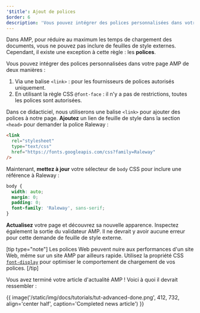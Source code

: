 ```yaml
---
'$title': Ajout de polices
$order: 6
description: 'Vous pouvez intégrer des polices personnalisées dans votre page AMP de deux manières : 1. Via une balise <link>: pour les fournisseurs de polices autorisés uniquement. 2. En utilisant ...'
---
```


Dans AMP, pour réduire au maximum les temps de chargement des documents, vous ne pouvez pas inclure de feuilles de style externes. Cependant, il existe une exception à cette règle : les **polices**.

Vous pouvez intégrer des polices personnalisées dans votre page AMP de deux manières :

1. Via une balise `<link>` : pour les fournisseurs de polices autorisés uniquement.
2. En utilisant la règle CSS `@font-face` : il n'y a pas de restrictions, toutes les polices sont autorisées.

Dans ce didacticiel, nous utiliserons une balise `<link>` pour ajouter des polices à notre page. **Ajoutez** un lien de feuille de style dans la section `<head>` pour demander la police Raleway :

```html
<link
  rel="stylesheet"
  type="text/css"
  href="https://fonts.googleapis.com/css?family=Raleway"
/>
```

Maintenant, **mettez à jour** votre sélecteur de `body` CSS pour inclure une référence à Raleway :

```css
body {
  width: auto;
  margin: 0;
  padding: 0;
  font-family: 'Raleway', sans-serif;
}
```

**Actualisez** votre page et découvrez sa nouvelle apparence. Inspectez également la sortie du validateur AMP. Il ne devrait y avoir aucune erreur pour cette demande de feuille de style externe.

[tip type="note"] Les polices Web peuvent nuire aux performances d'un site Web, même sur un site AMP par ailleurs rapide. Utilisez la propriété CSS [`font-display`](https://developer.mozilla.org/en-US/docs/Web/CSS/@font-face/font-display) pour optimiser le comportement de chargement de vos polices. [/tip]

Vous avez terminé votre article d'actualité AMP ! Voici à quoi il devrait ressembler :

{{ image('/static/img/docs/tutorials/tut-advanced-done.png', 412, 732, align='center half', caption='Completed news article') }}
